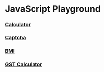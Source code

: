 # JavaScript Playground

### [Calculator](calculator.html)

### [Captcha](captcha.html)

### [BMI](bmi.html)

### [GST Calculator](gstcalculator.html)
